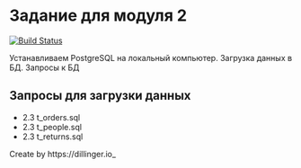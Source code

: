﻿# Задание для модуля 2

[![Build Status](https://travis-ci.org/joemccann/dillinger.svg?branch=master)](https://travis-ci.org/joemccann/dillinger)

Устанавливаем PostgreSQL на локальный компьютер. Загрузка данных в БД. Запросы к БД


## Запросы для загрузки данных

- 2.3 t_orders.sql
- 2.3 t_people.sql
- 2.3 t_returns.sql






Create by https://dillinger.io_